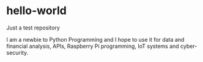 # hello-world
Just a test repository

I am a newbie to Python Programming and I hope to use it for data and financial analysis, APIs, Raspberry Pi programming, IoT systems and cyber-security.
